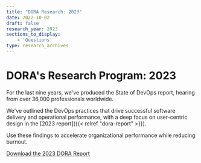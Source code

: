 ```yaml
---
title: "DORA Research: 2023"
date: 2022-10-02
draft: false
research_year: 2023
sections_to_display:
    - 'Questions'
type: research_archives
---
```


# DORA's Research Program: 2023

For the last nine years, we've produced the State of DevOps report, hearing from over 36,000 professionals worldwide.

We've outlined the DevOps practices that drive successful software delivery and operational performance, with a deep focus on user-centric design in the [2023 report]({{< relref "dora-report" >}}).

Use these findings to accelerate organizational performance while reducing burnout.

<a href='{{< relref "dora-report" >}}' class="button secondary" target="_blank">Download the 2023 DORA Report</a>
